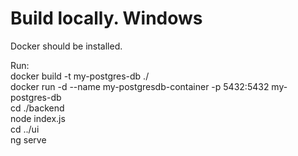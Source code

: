 # Build locally. Windows

Docker should be installed.


 
Run:  
docker build -t my-postgres-db ./  
docker run -d --name my-postgresdb-container -p 5432:5432 my-postgres-db  
cd ./backend  
node index.js  
cd ../ui  
ng serve

